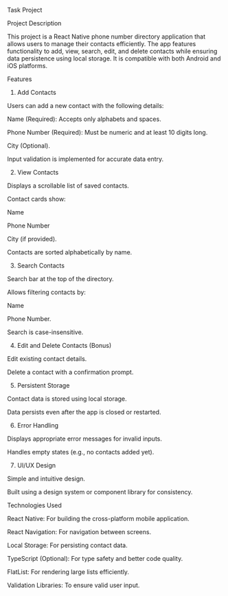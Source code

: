Task Project

Project Description

This project is a React Native phone number directory application that allows users to manage their contacts efficiently. The app features functionality to add, view, search, edit, and delete contacts while ensuring data persistence using local storage. It is compatible with both Android and iOS platforms.

Features

1. Add Contacts

Users can add a new contact with the following details:

Name (Required): Accepts only alphabets and spaces.

Phone Number (Required): Must be numeric and at least 10 digits long.

City (Optional).

Input validation is implemented for accurate data entry.

2. View Contacts

Displays a scrollable list of saved contacts.

Contact cards show:

Name

Phone Number

City (if provided).

Contacts are sorted alphabetically by name.

3. Search Contacts

Search bar at the top of the directory.

Allows filtering contacts by:

Name

Phone Number.

Search is case-insensitive.

4. Edit and Delete Contacts (Bonus)

Edit existing contact details.

Delete a contact with a confirmation prompt.

5. Persistent Storage

Contact data is stored using local storage.

Data persists even after the app is closed or restarted.

6. Error Handling

Displays appropriate error messages for invalid inputs.

Handles empty states (e.g., no contacts added yet).

7. UI/UX Design

Simple and intuitive design.

Built using a design system or component library for consistency.

Technologies Used

React Native: For building the cross-platform mobile application.

React Navigation: For navigation between screens.

Local Storage: For persisting contact data.

TypeScript (Optional): For type safety and better code quality.

FlatList: For rendering large lists efficiently.

Validation Libraries: To ensure valid user input.
